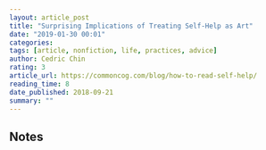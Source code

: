 ```yaml
---
layout: article_post
title: "Surprising Implications of Treating Self-Help as Art"
date: "2019-01-30 00:01"
categories:
tags: [article, nonfiction, life, practices, advice]
author: Cedric Chin
rating: 3
article_url: https://commoncog.com/blog/how-to-read-self-help/
reading_time: 8
date_published: 2018-09-21
summary: ""
---
```


## Notes
